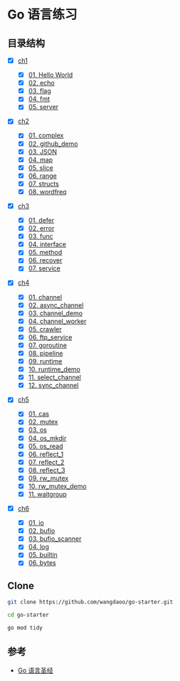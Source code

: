 # Go 语言练习

## 目录结构

- [x] [ch1](./ch1)

  - [x] [01. Hello World](./ch1/hello/helloworld.go)
  - [x] [02. echo](./ch1/echo/index.go)
  - [x] [03. flag](./ch1/flag/main.go)
  - [x] [04. fmt](./ch1/fmt/main.go)
  - [x] [05. server](./ch1/server/index.go)

- [x] [ch2](./ch2)

  - [x] [01. complex](./ch2/complex/main.go)
  - [x] [02. github_demo](./ch2/github/main.go)
  - [x] [03. JSON](./ch2/json/main.go)
  - [x] [04. map](./ch2/map/main.go)
  - [x] [05. slice](./ch2/slice/main.go)
  - [x] [06. range](./ch2/range/main.go)
  - [x] [07. structs](./ch2/structs/main.go)
  - [x] [08. wordfreq](./ch2/wordfreq/main.go)

- [x] [ch3](./ch3)

  - [x] [01. defer](./ch3/defer/main.go)
  - [x] [02. error](./ch3/err/main.go)
  - [x] [03. func](./ch3/func/main.go)
  - [x] [04. interface](./ch3/interface/main.go)
  - [x] [05. method](./ch3/method/main.go)
  - [x] [06. recover](./ch3/recover/main.go)
  - [x] [07. service](./ch3/service/main.go)

- [x] [ch4](./ch4)

  - [x] [01. channel](./ch4/channel/main.go)
  - [x] [02. async_channel](./ch4/async_channel/main.go)
  - [x] [03. channel_demo](./ch4/channel_demo/main.go)
  - [x] [04. channel_worker](./ch4/channel_worker/main.go)
  - [x] [05. crawler](./ch4/crawler/crawler.go)
  - [x] [06. ftp_service](./ch4/ftp_service/main.go)
  - [x] [07. goroutine](./ch4/goroutine/main.go)
  - [x] [08. pipeline](./ch4/pipeline/main.go)
  - [x] [09. runtime](./ch4/runtime/main.go)
  - [x] [10. runtime_demo](./ch4/runtime_demo/main.go)
  - [x] [11. select_channel](./ch4/select_channel/main.go)
  - [x] [12. sync_channel](./ch4/sync_channel/main.go)

- [x] [ch5](./ch5)

  - [x] [01. cas](./ch5/cas/main.go)
  - [x] [02. mutex](./ch5/mutex/main.go)
  - [x] [03. os](./ch5/os/main.go)
  - [x] [04. os_mkdir](./ch5/os_mkdir/main.go)
  - [x] [05. os_read](./ch5/os_read/main.go)
  - [x] [06. reflect_1](./ch5/reflect_1/main.go)
  - [x] [07. reflect_2](./ch5/reflect_2/main.go)
  - [x] [08. reflect_3](./ch5/reflect_3/main.go)
  - [x] [09. rw_mutex](./ch5/rw_mutex/main.go)
  - [x] [10. rw_mutex_demo](./ch5/rw_mutex_demo/main.go)
  - [x] [11. waitgroup](./ch5/waitgroup/main.go)

- [x] [ch6](./ch6)

  - [x] [01. io](./ch6/io/main.go)
  - [x] [02. bufio](./ch6/bufio/main.go)
  - [x] [03. bufio_scanner](./ch6/bufio_scanner/main.go)
  - [x] [04. log](./ch6/log/main.go)
  - [x] [05. builtin](./ch6/builtin/main.go)
  - [x] [06. bytes](./ch6/bytes/main.go)

## Clone

```bash
git clone https://github.com/wangdaoo/go-starter.git

cd go-starter

go mod tidy
```

## 参考

- [Go 语言圣经](https://gopl-zh.github.io/)
